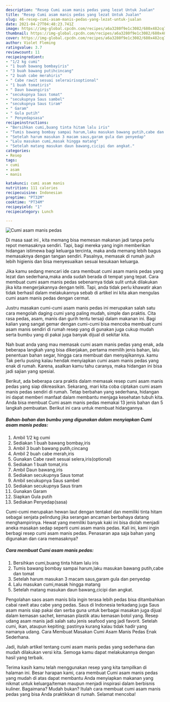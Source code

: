 ```yaml
---
description: "Resep Cumi asam manis pedas yang lezat Untuk Jualan"
title: "Resep Cumi asam manis pedas yang lezat Untuk Jualan"
slug: 46-resep-cumi-asam-manis-pedas-yang-lezat-untuk-jualan
date: 2021-04-27T04:48:23.741Z
image: https://img-global.cpcdn.com/recipes/a6a3280f9e1c3082/680x482cq70/cumi-asam-manis-pedas-foto-resep-utama.jpg
thumbnail: https://img-global.cpcdn.com/recipes/a6a3280f9e1c3082/680x482cq70/cumi-asam-manis-pedas-foto-resep-utama.jpg
cover: https://img-global.cpcdn.com/recipes/a6a3280f9e1c3082/680x482cq70/cumi-asam-manis-pedas-foto-resep-utama.jpg
author: Violet Fleming
ratingvalue: 3.7
reviewcount: 11
recipeingredient:
- "1/2 kg cumi"
- "1 buah bawang bombayiris"
- "3 buah bawang putihcincang"
- "2 buah cabe merahiris"
- " Cabe rawit sesuai selerairisoptional"
- "1 buah tomatiris"
- " Daun bawangiris"
- "secukupnya Saus tomat"
- "secukupnya Saus sambel"
- "secukupnya Saus tiram"
- " Garam"
- " Gula putih"
- " Penyedapsasa"
recipeinstructions:
- "Bersihkan cumi,buang tinta hitam lalu iris"
- "Tumis bawang bombay sampai harum,laku masukan bawang putih,cabe dan tomat"
- "Setelah harum masukan 3 macam saus,garam gula dan penyedap"
- "Lalu masukan cumi,masak hingga matang"
- "Setelah matang masukan daun bawang,cicipi dan angkat."
categories:
- Resep
tags:
- cumi
- asam
- manis

katakunci: cumi asam manis 
nutrition: 111 calories
recipecuisine: Indonesian
preptime: "PT32M"
cooktime: "PT34M"
recipeyield: "1"
recipecategory: Lunch

---
```



![Cumi asam manis pedas](https://img-global.cpcdn.com/recipes/a6a3280f9e1c3082/680x482cq70/cumi-asam-manis-pedas-foto-resep-utama.jpg)

Di masa  saat ini , kita memang bisa memesan makanan jadi tanpa perlu repot memasaknya sendiri. Tapi, bagi mereka yang ingin memberikan hidangan istimewa bagi keluarga tercinta, maka anda memang lebih bagus memasaknya dengan tangan sendiri. Pasalnya, memasak di rumah jauh lebih higienis dan bisa menyesuaikan sesuai kesukaan keluarga.

Jika kamu sedang mencari ide cara membuat cumi asam manis pedas yang lezat dan sederhana,maka anda sudah berada di tempat yang tepat. Cara membuat cumi asam manis pedas  sebenarnya tidak sulit untuk dilakukan jika kita mengerjakannya dengan teliti. Tapi, anda tidak perlu khawatir akan tidak berhasil dalam melakukannya 
sebab di artikel ini kita akan mengulas cumi asam manis pedas dengan cermat.  

Justru masakan cumi-cumi asam manis pedas ini merupakan salah satu cara mengolah daging cumi yang paling mudah, simple dan praktis. Cita rasa pedas, asam, manis dan gurih tentu tersaji dalam makanan ini. Bagi kalian yang sangat gemar dengan cumi-cumi bisa mencoba membuat cumi asam manis sendiri di rumah resep yang di gunakan juga cukup mudah serta bumbu yang di pakai juga banyak dijual di sekitar kita.

Nah buat anda yang mau memasak cumi asam manis pedas yang enak, ada beberapa langkah yang bisa dikerjakan, pertama memilih jenis bahan, lalu penentuan bahan segar, hingga cara membuat dan menyajikannya. kamu Tak perlu pusing kalau hendak menyiapkan cumi asam manis pedas yang enak di rumah. Karena, asalkan kamu  tahu caranya, maka hidangan ini bisa jadi sajian yang spesial.

Berikut, ada beberapa cara praktis  dalam memasak resep cumi asam manis pedas yang siap dikreasikan. Sekarang, mari kita coba ciptakan cumi asam manis pedas sendiri di rumah. Tetap berbahan yang sederhana, hidangan ini dapat memberi manfaat dalam membantu menjaga kesehatan tubuh kita. Anda bisa membuat Cumi asam manis pedas memakai 13 jenis bahan dan 5 langkah pembuatan. Berikut ini cara untuk membuat hidangannya.

<!--inarticleads1-->

##### Bahan-bahan dan bumbu yang digunakan dalam menyiapkan Cumi asam manis pedas:

1. Ambil 1/2 kg cumi
1. Sediakan 1 buah bawang bombay,iris
1. Ambil 3 buah bawang putih,cincang
1. Ambil 2 buah cabe merah,iris
1. Gunakan  Cabe rawit sesuai selera,iris(optional)
1. Sediakan 1 buah tomat,iris
1. Ambil  Daun bawang,iris
1. Sediakan secukupnya Saus tomat
1. Ambil secukupnya Saus sambel
1. Sediakan secukupnya Saus tiram
1. Gunakan  Garam
1. Siapkan  Gula putih
1. Sediakan  Penyedap(sasa)


Cumi-cumi merupakan hewan laut dengan tentakel dan memiliki tinta hitam sebagai senjata pelindung jika serangan ancaman berbahaya datang menghampirinya. Hewat yang memiliki banyak kaki ini bisa diolah menjadi aneka masakan sedap seperti cumi asam manis pedas. Kali ini, kami ingin berbagi resep cumi asam manis pedas. Penasaran apa saja bahan yang digunakan dan cara memasaknya? 

<!--inarticleads2-->

##### Cara membuat Cumi asam manis pedas:

1. Bersihkan cumi,buang tinta hitam lalu iris
1. Tumis bawang bombay sampai harum,laku masukan bawang putih,cabe dan tomat
1. Setelah harum masukan 3 macam saus,garam gula dan penyedap
1. Lalu masukan cumi,masak hingga matang
1. Setelah matang masukan daun bawang,cicipi dan angkat.


Pengolahan saos asam manis bila ingin terasa lebih pedas bisa ditambahkan cabai rawit atau cabe yang pedas. Saus di Indonesia terkadang juga Saus asam manis siap pakai dan serba guna untuk berbagai masakan juga dijual dalam kemasan sachet, kemasan plastik atau kemasan botol yang. Resep udang asam manis jadi salah satu jenis seafood yang jadi favorit. Setelah cumi, ikan, ataupun kepiting; pastinya kurang kalau tidak hadir yang namanya udang. Cara Membuat Masakan Cumi Asam Manis Pedas Enak Sederhana. 

Jadi, itulah artikel tentang  cumi asam manis pedas  yang sederhana dan mudah dilakukan versi kita. Semoga kamu dapat melakukannya dengan hasil yang terbaik. 

Terima kasih kamu telah menggunakan resep yang kita tampilkan di halaman ini. Besar harapan kami, cara membuat  Cumi asam manis pedas yang mudah di atas dapat membantu Anda menyiapkan makanan yang nikmat untuk keluarga/teman maupun menjadi inspirasi dalam berbisnis kuliner. Bagaimana? Mudah bukan? Itulah cara membuat cumi asam manis pedas yang bisa Anda praktikkan di rumah. Selamat mencoba!

